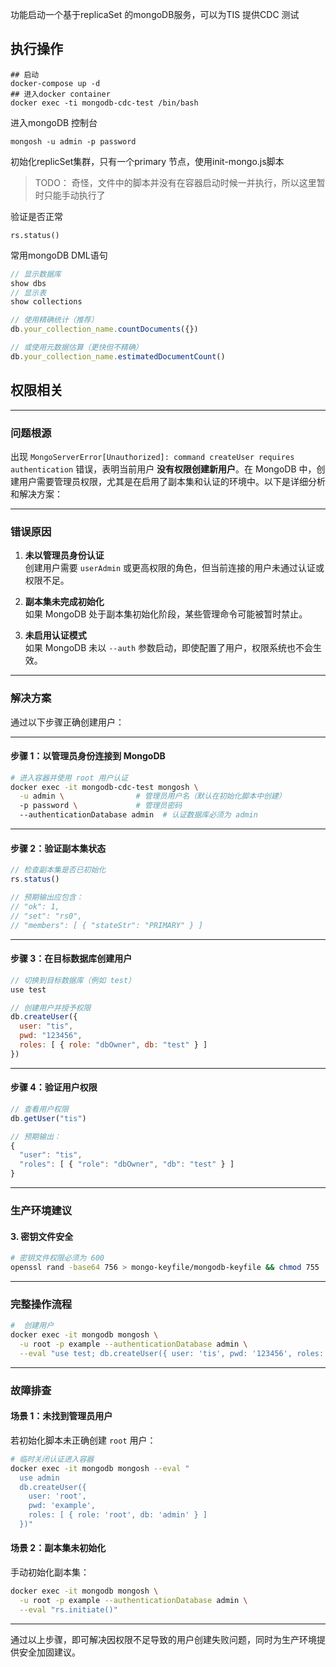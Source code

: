功能启动一个基于replicaSet 的mongoDB服务，可以为TIS 提供CDC 测试
## 执行操作


```
## 启动
docker-compose up -d
## 进入docker container
docker exec -ti mongodb-cdc-test /bin/bash
```

进入mongoDB 控制台
```
mongosh -u admin -p password

```
初始化replicSet集群，只有一个primary 节点，使用init-mongo.js脚本
> TODO：  奇怪，文件中的脚本并没有在容器启动时候一并执行，所以这里暂时只能手动执行了


验证是否正常
``` shell
rs.status()
```

常用mongoDB DML语句
``` javascript
// 显示数据库
show dbs
// 显示表
show collections

// 使用精确统计（推荐）
db.your_collection_name.countDocuments({})

// 或使用元数据估算（更快但不精确）
db.your_collection_name.estimatedDocumentCount()
```
## 权限相关
---

### **问题根源**
出现 `MongoServerError[Unauthorized]: command createUser requires authentication` 错误，表明当前用户 **没有权限创建新用户**。在 MongoDB 中，创建用户需要管理员权限，尤其是在启用了副本集和认证的环境中。以下是详细分析和解决方案：

---

### **错误原因**
1. **未以管理员身份认证**  
   创建用户需要 `userAdmin` 或更高权限的角色，但当前连接的用户未通过认证或权限不足。

2. **副本集未完成初始化**  
   如果 MongoDB 处于副本集初始化阶段，某些管理命令可能被暂时禁止。

3. **未启用认证模式**  
   如果 MongoDB 未以 `--auth` 参数启动，即使配置了用户，权限系统也不会生效。

---

### **解决方案**
通过以下步骤正确创建用户：

---

#### **步骤 1：以管理员身份连接到 MongoDB**
```bash
# 进入容器并使用 root 用户认证
docker exec -it mongodb-cdc-test mongosh \
  -u admin \                # 管理员用户名（默认在初始化脚本中创建）
  -p password \             # 管理员密码
  --authenticationDatabase admin  # 认证数据库必须为 admin
```

---

#### **步骤 2：验证副本集状态**
```javascript
// 检查副本集是否已初始化
rs.status()

// 预期输出应包含：
// "ok": 1,
// "set": "rs0",
// "members": [ { "stateStr": "PRIMARY" } ]
```

---

#### **步骤 3：在目标数据库创建用户**
```javascript
// 切换到目标数据库（例如 test）
use test

// 创建用户并授予权限
db.createUser({
  user: "tis",
  pwd: "123456",
  roles: [ { role: "dbOwner", db: "test" } ]
})
```

---

#### **步骤 4：验证用户权限**
```javascript
// 查看用户权限
db.getUser("tis")

// 预期输出：
{
  "user": "tis",
  "roles": [ { "role": "dbOwner", "db": "test" } ]
}
```

---



### **生产环境建议**


#### **3. 密钥文件安全**
```bash
# 密钥文件权限必须为 600
openssl rand -base64 756 > mongo-keyfile/mongodb-keyfile && chmod 755 ./mongo-keyfile && chown 999:999 ./mongo-keyfile && chmod 600 mongo-keyfile/mongodb-keyfile && chown 999:999 mongo-keyfile/mongodb-keyfile
```

---

### **完整操作流程**
```bash
#  创建用户
docker exec -it mongodb mongosh \
  -u root -p example --authenticationDatabase admin \
  --eval "use test; db.createUser({ user: 'tis', pwd: '123456', roles: [{ role: 'dbOwner', db: 'test' }] })"
```

---

### **故障排查**
#### **场景 1：未找到管理员用户**
若初始化脚本未正确创建 `root` 用户：
```bash
# 临时关闭认证进入容器
docker exec -it mongodb mongosh --eval "
  use admin
  db.createUser({
    user: 'root',
    pwd: 'example',
    roles: [ { role: 'root', db: 'admin' } ]
  })"
```

#### **场景 2：副本集未初始化**
手动初始化副本集：
```bash
docker exec -it mongodb mongosh \
  -u root -p example --authenticationDatabase admin \
  --eval "rs.initiate()"
```

---

通过以上步骤，即可解决因权限不足导致的用户创建失败问题，同时为生产环境提供安全加固建议。
